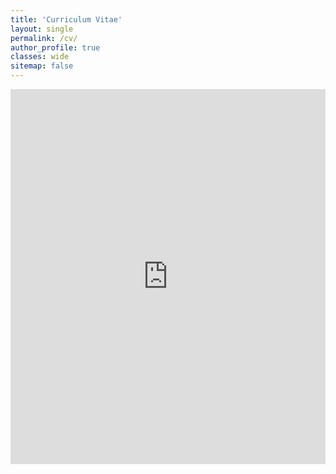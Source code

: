 ```yaml
---
title: 'Curriculum Vitae'
layout: single
permalink: /cv/
author_profile: true
classes: wide
sitemap: false
---
```


<iframe src="https://docs.google.com/gview?url=https://noahsailer.github.io/assets/images/nsailer_cv.pdf&embedded=true" 
        style="width:100%; height:600px;" frameborder="0">
</iframe>

